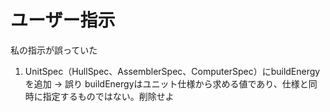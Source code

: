 # ユーザー指示

私の指示が誤っていた

1. UnitSpec（HullSpec、AssemblerSpec、ComputerSpec）にbuildEnergyを追加
-> 誤り
buildEnergyはユニット仕様から求める値であり、仕様と同時に指定するものではない。削除せよ
